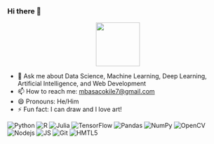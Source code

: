 ### Hi there 👋

<div id="header" align="center">
  <img src="https://media.giphy.com/media/qgQUggAC3Pfv687qPC/giphy.gif" width="100"/>
</div>


- 💬 Ask me about Data Science, Machine Learning, Deep Learning, Artificial Intelligence, and Web Development
- 📫 How to reach me: mbasacokile7@gmail.com
- 😄 Pronouns: He/Him
- ⚡ Fun fact: I can draw and I love art!

<img src="https://img.shields.io/badge/Python-3776AB?style=for-the-badge&logo=python&logoColor=white" alt="Python"> <img src="https://img.shields.io/badge/R-276DC3?style=for-the-badge&logo=r&logoColor=white" alt="R"> <img src="https://img.shields.io/badge/Julia-9558B2?style=for-the-badge&logo=julia&logoColor=white" alt="Julia"> <img alt="TensorFlow" src="https://img.shields.io/badge/TensorFlow-%23FF6F00.svg?&style=for-the-badge&logo=TensorFlow&logoColor=white"/> <img alt="Pandas" src="https://img.shields.io/badge/pandas-%23150458.svg?&style=for-the-badge&logo=pandas&logoColor=white"/> <img alt="NumPy" src="https://img.shields.io/badge/numpy-%23013243.svg?&style=for-the-badge&logo=numpy&logoColor=white"/> <img src="https://img.shields.io/badge/OpenCV-27338e?style=for-the-badge&logo=OpenCV&logoColor=white" alt="OpenCV"> <img src="https://img.shields.io/badge/Node.js-43853D?style=for-the-badge&logo=node.js&logoColor=white" alt="Nodejs"> <img src="https://img.shields.io/badge/JavaScript-F7DF1E?style=for-the-badge&logo=javascript&logoColor=black" alt="JS"> <img src="https://img.shields.io/badge/Git-F05032?style=for-the-badge&logo=git&logoColor=white" alt="Git"> <img src="https://img.shields.io/badge/HTML-239120?style=for-the-badge&logo=html5&logoColor=white" alt="HMTL5"> 

